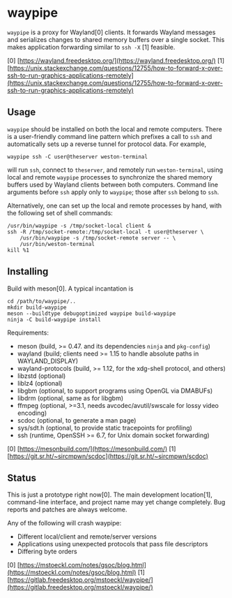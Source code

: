 waypipe
================================================================================

`waypipe` is a proxy for Wayland[0] clients. It forwards Wayland messages and
serializes changes to shared memory buffers over a single socket. This makes
application forwarding similar to `ssh -X` [1] feasible.

[0] [https://wayland.freedesktop.org/](https://wayland.freedesktop.org/)
[1] [https://unix.stackexchange.com/questions/12755/how-to-forward-x-over-ssh-to-run-graphics-applications-remotely](https://unix.stackexchange.com/questions/12755/how-to-forward-x-over-ssh-to-run-graphics-applications-remotely)

## Usage

`waypipe` should be installed on both the local and remote computers. There is
a user-friendly command line pattern which prefixes a call to `ssh` and
automatically sets up a reverse tunnel for protocol data. For example,

    waypipe ssh -C user@theserver weston-terminal

will run `ssh`, connect to `theserver`, and remotely run `weston-terminal`,
using local and remote `waypipe` processes to synchronize the shared memory
buffers used by Wayland clients between both computers. Command line arguments
before `ssh` apply only to `waypipe`; those after `ssh` belong to `ssh`.

Alternatively, one can set up the local and remote processes by hand, with the
following set of shell commands:

    /usr/bin/waypipe -s /tmp/socket-local client &
    ssh -R /tmp/socket-remote:/tmp/socket-local -t user@theserver \
        /usr/bin/waypipe -s /tmp/socket-remote server -- \
        /usr/bin/weston-terminal
    kill %1

## Installing

Build with meson[0]. A typical incantation is

    cd /path/to/waypipe/..
    mkdir build-waypipe
    meson --buildtype debugoptimized waypipe build-waypipe
    ninja -C build-waypipe install

Requirements:

* meson (build, >= 0.47. and its dependencies `ninja` and `pkg-config`)
* wayland (build; clients need >= 1.15 to handle absolute paths in WAYLAND_DISPLAY)
* wayland-protocols (build, >= 1.12, for the xdg-shell protocol, and others)
* libzstd (optional)
* liblz4 (optional)
* libgbm (optional, to support programs using OpenGL via DMABUFs)
* libdrm (optional, same as for libgbm)
* ffmpeg (optional, >=3.1, needs avcodec/avutil/swscale for lossy video encoding)
* scdoc (optional, to generate a man page)
* sys/sdt.h (optional, to provide static tracepoints for profiling)
* ssh (runtime, OpenSSH >= 6.7, for Unix domain socket forwarding)

[0] [https://mesonbuild.com/](https://mesonbuild.com/)
[1] [https://git.sr.ht/~sircmpwn/scdoc](https://git.sr.ht/~sircmpwn/scdoc)

## Status

This is just a prototype right now[0]. The main development location[1],
command-line interface, and project name may yet change completely. Bug
reports and patches are always welcome.

Any of the following will crash waypipe:

* Different local/client and remote/server versions
* Applications using unexpected protocols that pass file descriptors
* Differing byte orders

[0] [https://mstoeckl.com/notes/gsoc/blog.html](https://mstoeckl.com/notes/gsoc/blog.html)
[1] [https://gitlab.freedesktop.org/mstoeckl/waypipe/](https://gitlab.freedesktop.org/mstoeckl/waypipe/)
